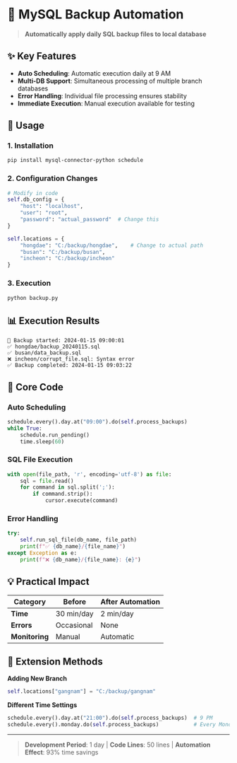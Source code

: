 # 🚀 MySQL Backup Automation

> **Automatically apply daily SQL backup files to local database**

## ✨ Key Features

- **Auto Scheduling**: Automatic execution daily at 9 AM
- **Multi-DB Support**: Simultaneous processing of multiple branch databases  
- **Error Handling**: Individual file processing ensures stability
- **Immediate Execution**: Manual execution available for testing

## 🚀 Usage

### 1. Installation
```bash
pip install mysql-connector-python schedule
```

### 2. Configuration Changes
```python
# Modify in code
self.db_config = {
    "host": "localhost",
    "user": "root", 
    "password": "actual_password"  # Change this
}

self.locations = {
    "hongdae": "C:/backup/hongdae",    # Change to actual path
    "busan": "C:/backup/busan",
    "incheon": "C:/backup/incheon"
}
```

### 3. Execution
```bash
python backup.py
```

## 📊 Execution Results
```
🔄 Backup started: 2024-01-15 09:00:01
✅ hongdae/backup_20240115.sql
✅ busan/data_backup.sql  
❌ incheon/corrupt_file.sql: Syntax error
✅ Backup completed: 2024-01-15 09:03:22
```

## 🎯 Core Code

### Auto Scheduling
```python
schedule.every().day.at("09:00").do(self.process_backups)
while True:
    schedule.run_pending()
    time.sleep(60)
```

### SQL File Execution
```python
with open(file_path, 'r', encoding='utf-8') as file:
    sql = file.read()
    for command in sql.split(';'):
        if command.strip():
            cursor.execute(command)
```

### Error Handling
```python
try:
    self.run_sql_file(db_name, file_path)
    print(f"✅ {db_name}/{file_name}")
except Exception as e:
    print(f"❌ {db_name}/{file_name}: {e}")
```

## 💡 Practical Impact

| Category | Before | After Automation |
|----------|--------|------------------|
| **Time** | 30 min/day | 2 min/day |
| **Errors** | Occasional | None |
| **Monitoring** | Manual | Automatic |

## 🔧 Extension Methods

**Adding New Branch**
```python
self.locations["gangnam"] = "C:/backup/gangnam"
```

**Different Time Settings**  
```python
schedule.every().day.at("21:00").do(self.process_backups)  # 9 PM
schedule.every().monday.do(self.process_backups)           # Every Monday
```

---

> **Development Period**: 1 day | **Code Lines**: 50 lines | **Automation Effect**: 93% time savings
